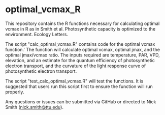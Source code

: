 # optimal_vcmax_R
This repository contains the R functions necessary for calculating optimal vcmax in R as 
in Smith et al. Photosynthetic capacity is optimized to the environment. Ecology Letters.

The script "calc_optimal_vcmax.R" contains code for the optimal vcmax function.'
The function will calculate optimal vcmax, optimal jmax, and the optimal jmax/vcmax ratio.
The inputs required are temperature, PAR, VPD, elevation, and an estimate for the
quantum efficiency of photosynthetic electron transport, and the curvature of the light
response curve of photosynthetic electron transport.

The script "test_calc_optimal_vcmax.R" will test the functions.
It is suggested that users run this script first to ensure the function will run properly.

Any questions or issues can be submitted via GitHub or directed to Nick Smith
(nick.smith@ttu.edu).
